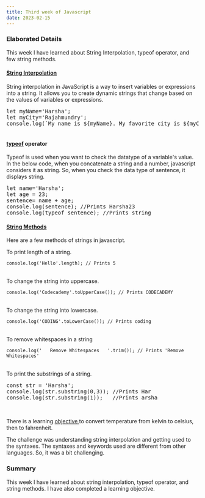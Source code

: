 ```yaml
---
title: Third week of Javascript
date: 2023-02-15
---
```

<h3><b>Elaborated Details</b></h3>
<p>
This week I have learned about String Interpolation, typeof operator, and few string methods.
</p>
<p>
<h4><a href="https://github.com/sriharsha0608/LanguageLearningBlog/blob/main/code/stringinterpolation.js">String Interpolation</a></h4>
String interpolation in JavaScript is a way to insert variables or expressions into a string. It allows you to create dynamic strings that change based on the values of variables or expressions.    
</p>
<pre>
let myName='Harsha';
let myCity='Rajahmundry';
console.log(`My name is ${myName}. My favorite city is ${myCity}.`); //Output: My name is Harsha. My favorite city is Rajahmundry.

</pre>
<p>
 <h4><a href="https://github.com/sriharsha0608/LanguageLearningBlog/blob/main/code/typeof.js">typeof</a> operator</h4> 
 Typeof is used when you want to check the datatype of a variable's value. 
 In the below code, when you concatenate a string and a number, javascript considers it as string. So, when you check the data type of sentence, it displays string.
 </p>
<pre>
let name='Harsha';
let age = 23;
sentence= name + age;
console.log(sentence); //Prints Harsha23
console.log(typeof sentence); //Prints string
</pre>
<p>
 <h4><a href="https://github.com/sriharsha0608/LanguageLearningBlog/blob/main/code/methods.js">String Methods</a></h4>
 Here are a few methods of strings in javascript.</p>
 <p> To print length of a string.</p>
 <code>console.log('Hello'.length); // Prints 5</code><br><br>
 <p>
 To change the string into uppercase.</p>
 <code>console.log('Codecademy'.toUpperCase()); // Prints CODECADEMY</code><br><br>
 <p>
 To change the string into lowercase.</p>
 <code>console.log('CODING'.toLowerCase()); // Prints coding</code><br><br>
 <p> To remove whitespaces in a string </p>
 <code>console.log('   Remove Whitespaces   '.trim()); // Prints 'Remove Whitespaces' </code><br><br>
 <p> To print the substrings of a string. </p>
 <pre>
const str = 'Harsha';
console.log(str.substring(0,3)); //Prints Har
console.log(str.substring(1));   //Prints arsha
</pre><br>
 
<p> There is a learning <a href="https://github.com/sriharsha0608/LanguageLearningBlog/blob/main/code/kelvin.js">objective </a>to convert temperature from kelvin to celsius, then to fahrenheit. </p>
 
<p>
The challenge was understanding string interpolation and getting used to the syntaxes. The syntaxes and keywords used are different from other languages. 
So, it was a bit challenging. 
  

</p>
<h3><b>Summary</b></h3>
<p>
This week I have learned about string interpolation, typeof operator, and string methods. I have also completed a learning objective.
</p>
  

